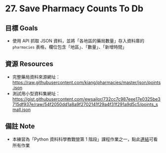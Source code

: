 # 27. Save Pharmacy Counts To Db

## 目標 Goals
- 使用 API 抓取 JSON 資料，並將「各地區的藥局數量」存入資料庫的 `pharmacies` 表格，欄位包含「地區」、「數量」、「新增時間」

## 資源 Resources
- 完整藥局資料來源網址：<https://raw.githubusercontent.com/kiang/pharmacies/master/json/points.json>
- 測試用小型資料集網址：<https://gist.githubusercontent.com/ewsailor/732cc7c987eee17e0325be3715df937e/raw/54f2050dd1a8a9f2702141f29a4f31f291a9d5c5/points_small.json>

## 備註 Note
- 本練習為「Python 資料科學教戰營第 1 階段」課程作業之一，點此[連結](https://github.com/ewsailor/1.python-homeworks-level1/blob/main/README.md)可看所有作業